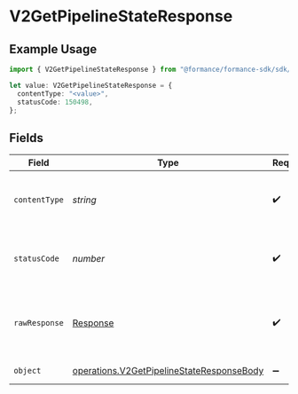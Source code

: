 # V2GetPipelineStateResponse

## Example Usage

```typescript
import { V2GetPipelineStateResponse } from "@formance/formance-sdk/sdk/models/operations";

let value: V2GetPipelineStateResponse = {
  contentType: "<value>",
  statusCode: 150498,
};
```

## Fields

| Field                                                                                                         | Type                                                                                                          | Required                                                                                                      | Description                                                                                                   |
| ------------------------------------------------------------------------------------------------------------- | ------------------------------------------------------------------------------------------------------------- | ------------------------------------------------------------------------------------------------------------- | ------------------------------------------------------------------------------------------------------------- |
| `contentType`                                                                                                 | *string*                                                                                                      | :heavy_check_mark:                                                                                            | HTTP response content type for this operation                                                                 |
| `statusCode`                                                                                                  | *number*                                                                                                      | :heavy_check_mark:                                                                                            | HTTP response status code for this operation                                                                  |
| `rawResponse`                                                                                                 | [Response](https://developer.mozilla.org/en-US/docs/Web/API/Response)                                         | :heavy_check_mark:                                                                                            | Raw HTTP response; suitable for custom response parsing                                                       |
| `object`                                                                                                      | [operations.V2GetPipelineStateResponseBody](../../../sdk/models/operations/v2getpipelinestateresponsebody.md) | :heavy_minus_sign:                                                                                            | Pipeline information                                                                                          |